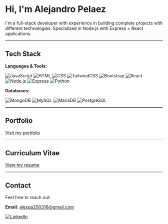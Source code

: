 # Hi, I'm Alejandro Pelaez

I'm a full-stack developer with experience in building complete projects with different technologies. Specialized in Node.js with Express + React applications.

---

## Tech Stack

**Languages & Tools:**

![JavaScript](https://img.shields.io/badge/-JavaScript-F7DF1E?style=flat-square&logo=javascript&logoColor=black)
![HTML](https://img.shields.io/badge/-HTML5-E34F26?style=flat-square&logo=html5&logoColor=white)
![CSS](https://img.shields.io/badge/-CSS3-1572B6?style=flat-square&logo=css3)
![TailwindCSS](https://img.shields.io/badge/-TailwindCSS-38B2AC?style=flat-square&logo=tailwind-css&logoColor=white)
![Bootstrap](https://img.shields.io/badge/-Bootstrap-563D7C?style=flat-square&logo=bootstrap)
![React](https://img.shields.io/badge/-React-61DAFB?style=flat-square&logo=react&logoColor=black)
![Node.js](https://img.shields.io/badge/-Node.js-339933?style=flat-square&logo=node.js&logoColor=white)
![Express](https://img.shields.io/badge/-Express-000000?style=flat-square&logo=express&logoColor=white)
![Python](https://img.shields.io/badge/-Python-3776AB?style=flat-square&logo=python&logoColor=white)

**Databases:**

![MongoDB](https://img.shields.io/badge/-MongoDB-47A248?style=flat-square&logo=mongodb&logoColor=white)
![MySQL](https://img.shields.io/badge/-MySQL-4479A1?style=flat-square&logo=mysql&logoColor=white)
![MariaDB](https://img.shields.io/badge/-MariaDB-003545?style=flat-square&logo=mariadb)
![PostgreSQL](https://img.shields.io/badge/-PostgreSQL-4169E1?style=flat-square&logo=postgresql&logoColor=white)

---

## Portfolio

[Visit my portfolio](https://your-portfolio-link.com)

---

## Curriculum Vitae

[View my resume ](https://drive.google.com/file/d/1d6v3dV0Ipj2qTWAtCnM51Lj-6rF0zhxA/view?usp=sharing)

---

## Contact

Feel free to reach out:

**Email:** [alexpa200316@gmail.com](mailto:alexpa200316@gmail.com)

[![LinkedIn](https://img.shields.io/badge/-LinkedIn-0A66C2?style=flat-square&logo=linkedin&logoColor=white)](https://www.linkedin.com/in/alejandro-pelaez-almoguera-500b042b1/)










